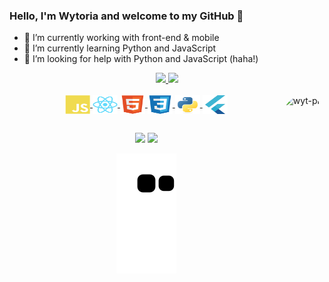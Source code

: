 ### Hello, I'm Wytoria and welcome to my GitHub 👋

- 🔭 I’m currently working with front-end & mobile
- 🌱 I’m currently learning Python and JavaScript
- 🤔 I’m looking for help with Python and JavaScript (haha!)
<div align="center">
  <a href="https://github.com/wytoriaa">
  

  <img height="180em" src="https://github-readme-stats.vercel.app/api?username=wytoriaa&show_icons=true&theme=outrun&include_all_commits=true&count_private=true"/>
  <img height="180em" src="https://github-readme-stats.vercel.app/api/top-langs/?username=wytoriaa&show_icons=true&theme=outrun&include_all_commits=true&count_private=true"/>
</div>
<div align="center" style="display: inline_block"><br>
  <img align="center" alt="wyt-Js" height="30" width="40" src="https://raw.githubusercontent.com/devicons/devicon/master/icons/javascript/javascript-plain.svg">
  <img align="center" alt="wyt-React" height="30" width="40" src="https://raw.githubusercontent.com/devicons/devicon/master/icons/react/react-original.svg">
  <img align="center" alt="wyt-HTML" height="30" width="40" src="https://raw.githubusercontent.com/devicons/devicon/master/icons/html5/html5-original.svg">
  <img align="center" alt="wyt-CSS" height="30" width="40" src="https://raw.githubusercontent.com/devicons/devicon/master/icons/css3/css3-original.svg">
  <img align="center" alt="wyt-Python" height="30" width="40" src="https://raw.githubusercontent.com/devicons/devicon/master/icons/python/python-original.svg">
  <img align="center" alt="wyt-Python" height="30" width="40" src="https://raw.githubusercontent.com/devicons/devicon/master/icons/flutter/flutter-original.svg">
  <img align="right" alt="wyt-pic" height="150" style="border-radius:50px;" src="https://media-exp1.licdn.com/dms/image/C4D22AQH-xXz7_RbgFw/feedshare-shrink_1280/0/1621460137611?e=1639008000&v=beta&t=EXqJyKpgpBNPITf5_tqiOlG9JArSBUqH6F3MUcXUBaU">
</div>
  
  ##
  
<div align="center"> 
  <a href = "mailto:wrf@cin.ufpe.br"><img src="https://img.shields.io/badge/-Gmail-%23333?style=for-the-badge&logo=gmail&logoColor=white" target="_blank"></a>
  <a href="https://www.linkedin.com/in/wytoriarf/" target="_blank"><img src="https://img.shields.io/badge/-LinkedIn-%230077B5?style=for-the-badge&logo=linkedin&logoColor=white" target="_blank"></a> 
 
  ![Snake animation](https://github.com/rafaballerini/rafaballerini/blob/output/github-contribution-grid-snake.svg)
 
</div>
